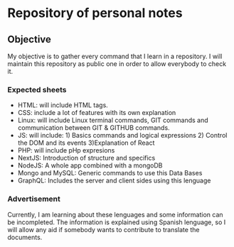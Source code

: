 # Repository of personal notes 

## Objective

My objective is to gather every command that I learn in a repository. I will maintain this repository as public one in order to allow everybody to check it.

### Expected sheets 
- HTML: will include HTML tags.
- CSS: include a lot of features with its own explanation
- Linux: will include Linux terminal commands, GIT commands and communication between GIT & GITHUB commands.
- JS: will include: 1) Basics commands and logical expressions 2) Control the DOM and its events 3)Explanation of React
- PHP: will include pHp expresions
- NextJS: Introduction of structure and specifics
- NodeJS: A whole app combined with a mongoDB
- Mongo and MySQL: Generic commands to use this Data Bases
- GraphQL: Includes the server and client sides using this lenguage


### Advertisement

Currently, I am learning about these lenguages and some information can be incompleted. The information is explained using Spanish lenguage, so I will allow any aid if somebody wants to contribute to translate the documents.
